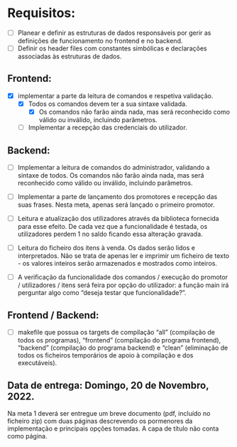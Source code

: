 # Requisitos:

- [ ] Planear e definir as estruturas de dados responsáveis por gerir as definições de funcionamento no frontend e
no backend. 
- [ ] Definir os header files com constantes simbólicas e declarações associadas às estruturas de dados.

## Frontend:

- [x] implementar a parte da leitura de comandos e respetiva validação. 
  - [x] Todos os comandos devem ter a sua sintaxe validada. 
    - [x] Os comandos não farão ainda nada, mas será reconhecido como válido ou inválido, incluindo parâmetros. 
  - [ ] Implementar a recepção das credenciais do utilizador.
  
## Backend:
  
  - [ ] Implementar a leitura de comandos do administrador, validando a sintaxe de todos. Os comandos não farão
  ainda nada, mas será reconhecido como válido ou inválido, incluindo parâmetros.
  - [ ] Implementar a parte de lançamento dos promotores e recepção das suas frases. Nesta meta, apenas será
    lançado o primeiro promotor.
    
  - [ ] Leitura e atualização dos utilizadores através da biblioteca fornecida para esse efeito. De cada vez que a
    funcionalidade é testada, os utilizadores perdem 1 no saldo ficando essa alteração gravada.

  - [ ] Leitura do ficheiro dos itens à venda. Os dados serão lidos e interpretados. Não se trata de apenas ler e
      imprimir um ficheiro de texto - os valores inteiros serão armazenados e mostrados como inteiros.

  - [ ] A verificação da funcionalidade dos comandos / execução do promotor / utilizadores / itens será feira por
      opção do utilizador: a função main irá perguntar algo como “deseja testar que funcionalidade?”.
    

## Frontend / Backend: 

  - [ ] makefile que possua os targets de compilação “all” (compilação de todos os programas), “frontend” (compilação
  do programa frontend), “backend” (compilação do programa backend) e “clean” (eliminação de todos os
  ficheiros temporários de apoio à compilação e dos executáveis).



## Data de entrega: Domingo, 20 de Novembro, 2022.

Na meta 1 deverá ser entregue um breve documento (pdf, incluído no ficheiro zip) com duas páginas descrevendo os
pormenores da implementação e principais opções tomadas. A capa de título não conta como página.